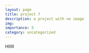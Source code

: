 ```yaml
---
layout: page
title: project 7
description: a project with no image
img:
importance: 5
category: uncategorized
---
```


HIIIII